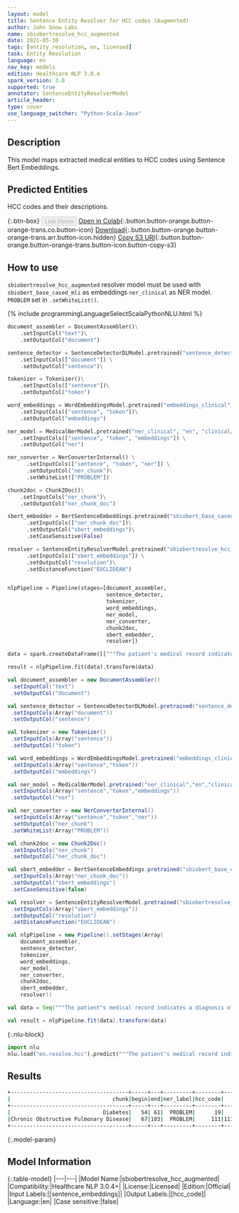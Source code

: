 ```yaml
---
layout: model
title: Sentence Entity Resolver for HCC codes (Augmented)
author: John Snow Labs
name: sbiobertresolve_hcc_augmented
date: 2021-05-30
tags: [entity_resolution, en, licensed]
task: Entity Resolution
language: en
nav_key: models
edition: Healthcare NLP 3.0.4
spark_version: 3.0
supported: true
annotator: SentenceEntityResolverModel
article_header:
type: cover
use_language_switcher: "Python-Scala-Java"
---
```


## Description

This model maps extracted medical entities to HCC codes using Sentence Bert Embeddings.

## Predicted Entities

HCC codes and their descriptions.

{:.btn-box}
<button class="button button-orange" disabled>Live Demo</button>
[Open in Colab](https://colab.research.google.com/github/JohnSnowLabs/spark-nlp-workshop/blob/master/tutorials/Certification_Trainings/Healthcare/24.Improved_Entity_Resolvers_in_SparkNLP_with_sBert.ipynb){:.button.button-orange.button-orange-trans.co.button-icon}
[Download](https://s3.amazonaws.com/auxdata.johnsnowlabs.com/clinical/models/sbiobertresolve_hcc_augmented_en_3.0.4_3.0_1622370690651.zip){:.button.button-orange.button-orange-trans.arr.button-icon.hidden}
[Copy S3 URI](s3://auxdata.johnsnowlabs.com/clinical/models/sbiobertresolve_hcc_augmented_en_3.0.4_3.0_1622370690651.zip){:.button.button-orange.button-orange-trans.button-icon.button-copy-s3}

## How to use


```sbiobertresolve_hcc_augmented``` resolver model must be used with ```sbiobert_base_cased_mli``` as embeddings ```ner_clinical``` as NER model. ```PROBLEM``` set in ```.setWhiteList()```.


<div class="tabs-box" markdown="1">
{% include programmingLanguageSelectScalaPythonNLU.html %}

```python
document_assembler = DocumentAssembler()\
	.setInputCol("text")\
	.setOutputCol("document")

sentence_detector = SentenceDetectorDLModel.pretrained("sentence_detector_dl_healthcare", "en", "clinical/models") \
	.setInputCols(["document"]) \
	.setOutputCol("sentence")\

tokenizer = Tokenizer()\
	.setInputCols(["sentence"])\
	.setOutputCol("token")

word_embeddings = WordEmbeddingsModel.pretrained("embeddings_clinical", "en", "clinical/models")\
	.setInputCols(["sentence", "token"])\
	.setOutputCol("embeddings")

ner_model = MedicalNerModel.pretrained("ner_clinical", "en", "clinical/models") \
	.setInputCols(["sentence", "token", "embeddings"]) \
	.setOutputCol("ner")

ner_converter = NerConverterInternal() \
 	  .setInputCols(["sentence", "token", "ner"]) \
	  .setOutputCol("ner_chunk")\
	  .setWhiteList(["PROBLEM"])

chunk2doc = Chunk2Doc()\
  	.setInputCols("ner_chunk")\
  	.setOutputCol("ner_chunk_doc")

sbert_embedder = BertSentenceEmbeddings.pretrained("sbiobert_base_cased_mli","en","clinical/models")\
	  .setInputCols(["ner_chunk_doc"])\
	  .setOutputCol("sbert_embeddings")\
	  .setCaseSensitive(False)

resolver = SentenceEntityResolverModel.pretrained("sbiobertresolve_hcc_augmented","en", "clinical/models") \
	  .setInputCols(["sbert_embeddings"]) \
	  .setOutputCol("resolution")\
	  .setDistanceFunction("EUCLIDEAN")


nlpPipeline = Pipeline(stages=[document_assembler,
                               sentence_detector,
                               tokenizer,
                               word_embeddings,
                               ner_model,
                               ner_converter,
                               chunk2doc,
                               sbert_embedder,
                               resolver])

data = spark.createDataFrame([["""The patient's medical record indicates a diagnosis of Diabetes and Chronic Obstructive Pulmonary Disease, requiring comprehensive care and management."""]]).toDF("text")

result = nlpPipeline.fit(data).transform(data)
```
```scala
val document_assembler = new DocumentAssembler()
 .setInputCol("text") 
 .setOutputCol("document") 

val sentence_detector = SentenceDetectorDLModel.pretrained("sentence_detector_dl_healthcare","en","clinical/models")
 .setInputCols(Array("document")) 
 .setOutputCol("sentence") 

val tokenizer = new Tokenizer()
 .setInputCols(Array("sentence")) 
 .setOutputCol("token") 

val word_embeddings = WordEmbeddingsModel.pretrained("embeddings_clinical","en","clinical/models")
 .setInputCols(Array("sentence","token")) 
 .setOutputCol("embeddings") 

val ner_model = MedicalNerModel.pretrained("ner_clinical","en","clinical/models")
 .setInputCols(Array("sentence","token","embeddings")) 
 .setOutputCol("ner") 

val ner_converter = new NerConverterInternal()
 .setInputCols(Array("sentence","token","ner")) 
 .setOutputCol("ner_chunk") 
 .setWhiteList(Array("PROBLEM")) 

val chunk2doc = new Chunk2Doc()
 .setInputCols("ner_chunk") 
 .setOutputCol("ner_chunk_doc") 

val sbert_embedder = BertSentenceEmbeddings.pretrained("sbiobert_base_cased_mli","en","clinical/models")
 .setInputCols(Array("ner_chunk_doc")) 
 .setOutputCol("sbert_embeddings") 
 .setCaseSensitive(false) 

val resolver = SentenceEntityResolverModel.pretrained("sbiobertresolve_hcc_augmented","en","clinical/models")
 .setInputCols(Array("sbert_embeddings")) 
 .setOutputCol("resolution") 
 .setDistanceFunction("EUCLIDEAN") 

val nlpPipeline = new Pipeline().setStages(Array(
    document_assembler, 
    sentence_detector,
    tokenizer, 
    word_embeddings, 
    ner_model, 
    ner_converter,
    chunk2doc,
    sbert_embedder,
    resolver)) 

val data = Seq("""The patient"s medical record indicates a diagnosis of Diabetes and Chronic Obstructive Pulmonary Disease,requiring comprehensive care and management.""").toDF("text") 

val result = nlpPipeline.fit(data).transform(data) 
```


{:.nlu-block}
```python
import nlu
nlu.load("en.resolve.hcc").predict("""The patient's medical record indicates a diagnosis of Diabetes and Chronic Obstructive Pulmonary Disease, requiring comprehensive care and management.""")
```

</div>

## Results

```bash
+-------------------------------------+-----+---+---------+--------+------------------+------------------------------------------------------------+
|                                chunk|begin|end|ner_label|hcc_code|         all_codes|                                                 resolutions|
+-------------------------------------+-----+---+---------+--------+------------------+------------------------------------------------------------+
|                             Diabetes|   54| 61|  PROBLEM|      19|       19:::0:::18|diabetes monitored [type 2 diabetes mellitus without comp...|
|Chronic Obstructive Pulmonary Disease|   67|103|  PROBLEM|     111|111:::112:::85:::0|chronic obstructive pulmonary disease [chronic obstructiv...|
+-------------------------------------+-----+---+---------+--------+------------------+------------------------------------------------------------+

```

{:.model-param}
## Model Information

{:.table-model}
|---|---|
|Model Name:|sbiobertresolve_hcc_augmented|
|Compatibility:|Healthcare NLP 3.0.4+|
|License:|Licensed|
|Edition:|Official|
|Input Labels:|[sentence_embeddings]|
|Output Labels:|[hcc_code]|
|Language:|en|
|Case sensitive:|false|